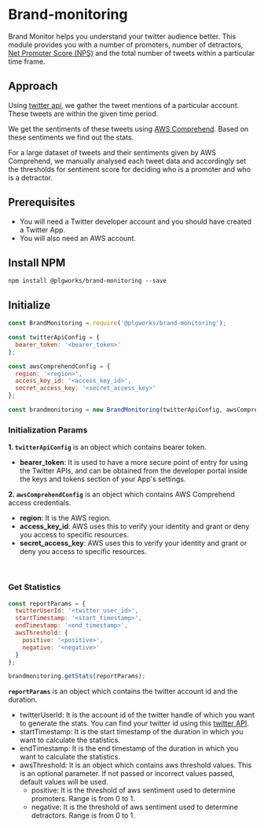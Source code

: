 # Brand-monitoring

Brand Monitor helps you understand your twitter audience better. This module provides you with a number of promoters, number of detractors, [Net Promoter Score (NPS)](https://en.wikipedia.org/wiki/Net_promoter_score) and the total number of tweets within a particular time frame.

## Approach

Using [twitter api](https://developer.twitter.com/en/docs/twitter-api/tweets/timelines/api-reference/get-users-id-mentions), we gather the tweet mentions of a particular account. These tweets are within the given time period.

We get the sentiments of these tweets using [AWS Comprehend](https://docs.aws.amazon.com/comprehend/latest/dg/API_BatchDetectSentiment.html). Based on these sentiments we find out the stats.

For a large dataset of tweets and their sentiments given by AWS Comprehend, we manually analysed each tweet data and accordingly set the thresholds for sentiment score for deciding who is a promoter and who is a detractor.

## Prerequisites
- You will need a Twitter developer account and you should have created a Twitter App.
- You will also need an AWS account.

## Install NPM

```shell script
npm install @plgworks/brand-monitoring --save
```

## Initialize
```js
const BrandMonitoring = require('@plgworks/brand-monitoring');

const twitterApiConfig = {
  bearer_token: '<bearer_token>'
};

const awsComprehendConfig = {
  region: '<region>',
  access_key_id: '<access_key_id>',
  secret_access_key: '<secret_access_key>'
};

const brandmonitoring = new BrandMonitoring(twitterApiConfig, awsComprehendConfig);
```

### Initialization Params
**1. `twitterApiConfig`** is an object which contains bearer token.

- **bearer_token**: It is used to have a more secure point of entry for using the Twitter APIs, and can be obtained from the developer portal inside the keys and tokens section of your App's settings.

**2. `awsComprehendConfig`** is an object which contains AWS Comprehend access credentials.

- **region**: It is the AWS region.
- **access_key_id**: AWS uses this to verify your identity and grant or deny you access to specific resources.
- **secret_access_key**: AWS uses this to verify your identity and grant or deny you access to specific resources.
<br>

### Get Statistics

```js
const reportParams = {
  twitterUserId: '<twitter_user_id>',
  startTimestamp: '<start_timestamp>',
  endTimestamp: '<end_timestamp>',
  awsThreshold: {
    positive: '<positive>',
    negative: '<negative>'
  }
};

brandmonitoring.getStats(reportParams);
```

**`reportParams`** is an object which contains the twitter account id and the duration.
- twitterUserId: It is the account id of the twitter handle of which you want to generate the stats. You can find your twitter id using this [twitter API](https://developer.twitter.com/en/docs/labs/tweets-and-users/api-reference/get-users-by-username). 
- startTimestamp: It is the start timestamp of the duration in which you want to calculate the statistics.
- endTimestamp: It is the end timestamp of the duration in which you want to calculate the statistics.
- awsThreshold: It is an object which contains aws threshold values. This is an optional parameter. If not passed or incorrect values passed, default values will be used. 
  - positive: It is the threshold of aws sentiment used to determine promoters. Range is from 0 to 1.
  - negative: It is the threshold of aws sentiment used to determine detractors. Range is from 0 to 1.


